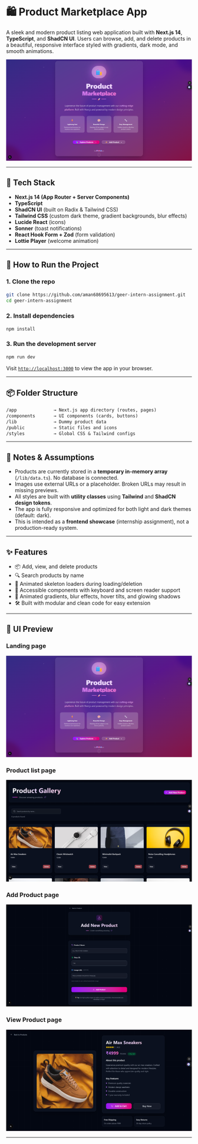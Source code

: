 # 🛍️ Product Marketplace App

A sleek and modern product listing web application built with **Next.js 14**, **TypeScript**, and **ShadCN UI**. Users can browse, add, and delete products in a beautiful, responsive interface styled with gradients, dark mode, and smooth animations.

![Preview](./public/preview.png)

---

## 🔧 Tech Stack

- **Next.js 14 (App Router + Server Components)**
- **TypeScript**
- **ShadCN UI** (built on Radix & Tailwind CSS)
- **Tailwind CSS** (custom dark theme, gradient backgrounds, blur effects)
- **Lucide React** (icons)
- **Sonner** (toast notifications)
- **React Hook Form + Zod** (form validation)
- **Lottie Player** (welcome animation)

---

## 🚀 How to Run the Project

### 1. Clone the repo

```bash
git clone https://github.com/aman68695613/geer-intern-assignment.git
cd geer-intern-assignment
```

### 2. Install dependencies

```bash
npm install
```

### 3. Run the development server

```bash
npm run dev
```

Visit [`http://localhost:3000`](http://localhost:3000) to view the app in your browser.

---

## 📦 Folder Structure

```
/app              → Next.js app directory (routes, pages)
/components       → UI components (cards, buttons)
/lib              → Dummy product data
/public           → Static files and icons
/styles           → Global CSS & Tailwind configs
```

---

## 📝 Notes & Assumptions

- Products are currently stored in a **temporary in-memory array** (`/lib/data.ts`). No database is connected.
- Images use external URLs or a placeholder. Broken URLs may result in missing previews.
- All styles are built with **utility classes** using **Tailwind** and **ShadCN design tokens**.
- The app is fully responsive and optimized for both light and dark themes (default: dark).
- This is intended as a **frontend showcase** (internship assignment), not a production-ready system.

---

## ✨ Features

- 📦 Add, view, and delete products
- 🔍 Search products by name
- 🧊 Animated skeleton loaders during loading/deletion
- 🧠 Accessible components with keyboard and screen reader support
- 💅 Animated gradients, blur effects, hover tilts, and glowing shadows
- 🛠 Built with modular and clean code for easy extension

---

## 📸 UI Preview

### Landing page 
![Homepage](./public/preview.png)

### Product list page
![products](/public/image.png)

### Add Product page 
![Add product](/public/image2.png)

### View Product page 
![view Product](/public/image3.png)

---

